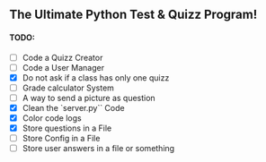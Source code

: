 ## The Ultimate Python Test & Quizz Program!
#### TODO:
- [ ] Code a Quizz Creator
- [ ] Code a User Manager
- [X] Do not ask if a class has only one quizz
- [ ] Grade calculator System
- [ ] A way to send a picture as question
- [X] Clean the `server.py`` Code
- [X] Color code logs
- [X] Store questions in a File
- [ ] Store Config in a File
- [ ] Store user answers in a file or something
